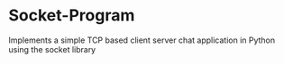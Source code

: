 # Socket-Program

Implements a simple TCP based client server chat application in Python using the socket library
